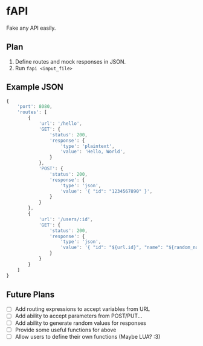 # fAPI
Fake any API easily.

## Plan

1. Define routes and mock responses in JSON.
2. Run `fapi <input_file>`

## Example JSON

```js
{
    'port': 8080,
    'routes': [
        {
            'url': '/hello',
            'GET': {
                'status': 200,
                'response': {
                    'type': 'plaintext',
                    'value': 'Hello, World',
                }
            },
            'POST': {
                'status': 200,
                'response': {
                    'type': 'json',
                    'value': '{ "id": "1234567890" }',
                }
            }
        },
        {
            'url': '/users/:id',
            'GET': {
                'status': 200,
                'response': {
                    'type': 'json',
                    'value': '{ "id": "${url.id}", "name": "${random_name()}", "age": "${random_int(18, 50)}" }',
                }
            }
        }
    ]
}
```

## Future Plans

- [ ] Add routing expressions to accept variables from URL
- [ ] Add ability to accept parameters from POST/PUT...
- [ ] Add ability to generate random values for responses
- [ ] Provide some useful functions for above
- [ ] Allow users to define their own functions (Maybe LUA? :3)
